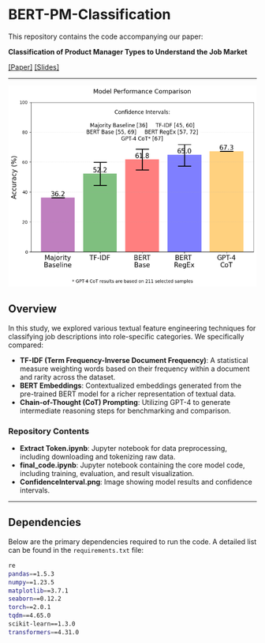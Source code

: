 # BERT-PM-Classification

This repository contains the code accompanying our paper:

**Classification of Product Manager Types to Understand the Job Market**

[[Paper]](#)   [[Slides]](figure/Poster%20Presentation%20(Corredor,%20Liu,%20Asanova).pdf)


---

![Results](figure/Confidence_Interval.png)

## Overview

In this study, we explored various textual feature engineering techniques for classifying job descriptions into role-specific categories. We specifically compared:

- **TF-IDF (Term Frequency-Inverse Document Frequency)**: A statistical measure weighting words based on their frequency within a document and rarity across the dataset.
- **BERT Embeddings**: Contextualized embeddings generated from the pre-trained BERT model for a richer representation of textual data.
- **Chain-of-Thought (CoT) Prompting**: Utilizing GPT-4 to generate intermediate reasoning steps for benchmarking and comparison.

### Repository Contents

- **Extract Token.ipynb**: Jupyter notebook for data preprocessing, including downloading and tokenizing raw data.
- **final_code.ipynb**: Jupyter notebook containing the core model code, including training, evaluation, and result visualization.
- **ConfidenceInterval.png**: Image showing model results and confidence intervals.

---

## Dependencies

Below are the primary dependencies required to run the code. A detailed list can be found in the `requirements.txt` file:

```bash
re
pandas==1.5.3
numpy==1.23.5
matplotlib==3.7.1
seaborn==0.12.2
torch==2.0.1
tqdm==4.65.0
scikit-learn==1.3.0
transformers==4.31.0
